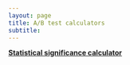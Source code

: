 ```yaml
---
layout: page
title: A/B test calculators
subtitle: 
---
```


**[Statistical significance calculator](https://app.gorkemmeral.com/shiny/A-B-test-significance-calculator/)**
